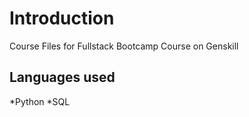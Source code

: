 # Introduction

Course Files for Fullstack Bootcamp Course on Genskill

## Languages used
*Python
*SQL
